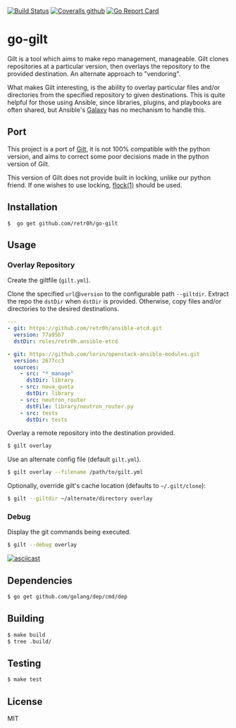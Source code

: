 [![Build Status](http://img.shields.io/travis/retr0h/go-gilt.svg?style=flat-square)](https://travis-ci.org/retr0h/go-gilt)
[![Coveralls github](https://img.shields.io/coveralls/github/retr0h/go-gilt.svg?style=flat-square)](https://coveralls.io/github/retr0h/go-gilt)
[![Go Report Card](https://goreportcard.com/badge/github.com/retr0h/go-gilt?style=flat-square)](https://goreportcard.com/report/github.com/retr0h/go-gilt)

# go-gilt

Gilt is a tool which aims to make repo management, manageable.  Gilt
clones repositories at a particular version, then overlays the repository to
the provided destination.  An alternate approach to "vendoring".

What makes Gilt interesting, is the ability to overlay particular files and/or
directories from the specified repository to given destinations.  This is quite
helpful for those using Ansible, since libraries, plugins, and playbooks are
often shared, but Ansible's [Galaxy][1] has no mechanism to handle this.

[1]: https://docs.ansible.com/ansible/latest/reference_appendices/galaxy.html

## Port

This project is a port of [Gilt](http://gilt.readthedocs.io/en/latest/), it is
not 100% compatible with the python version, and aims to correct some poor decisions
made in the python version of Gilt.

This version of Gilt does not provide built in locking, unlike our python friend. If one
wishes to use locking, [flock(1)](https://linux.die.net/man/1/flock) should be used.

## Installation

    $  go get github.com/retr0h/go-gilt

## Usage

### Overlay Repository

Create the giltfile (`gilt.yml`).

Clone the specified `url`@`version` to the configurable path `--giltdir`.
Extract the repo the `dstDir` when `dstDir` is provided.  Otherwise, copy files
and/or directories to the desired destinations.

```yaml
---
- git: https://github.com/retr0h/ansible-etcd.git
  version: 77a95b7
  dstDir: roles/retr0h.ansible-etcd

- git: https://github.com/lorin/openstack-ansible-modules.git
  version: 2677cc3
  sources:
    - src: "*_manage"
      dstDir: library
    - src: nova_quota
      dstDir: library
    - src: neutron_router
      dstFile: library/neutron_router.py
    - src: tests
      dstDir: tests
```

Overlay a remote repository into the destination provided.

```bash
$ gilt overlay
```

Use an alternate config file (default `gilt.yml`).

```bash
$ gilt overlay --filename /path/to/gilt.yml
```

Optionally, override gilt's cache location (defaults to `~/.gilt/clone`):

```bash
$ gilt --giltdir ~/alternate/directory overlay
```

### Debug

Display the git commands being executed.

```bash
$ gilt --debug overlay
```

[![asciicast](https://asciinema.org/a/195036.png)](https://asciinema.org/a/195036?speed=2&autoplay=1&loop=1)

## Dependencies

```bash
$ go get github.com/golang/dep/cmd/dep
```

## Building

```bash
$ make build
$ tree .build/
```

## Testing

```bash
$ make test
```

## License

MIT
